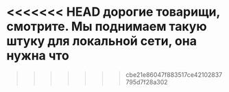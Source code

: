 <<<<<<< HEAD
дорогие товарищи, смотрите. Мы поднимаем такую штуку для локальной сети, она нужна что
=======

>>>>>>> cbe21e86047f883517ce42102837795d7f28a302
